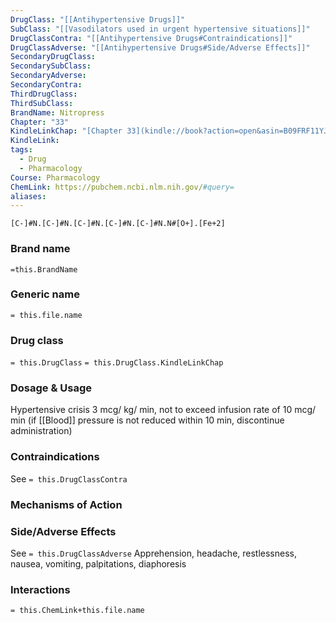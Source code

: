```yaml
---
DrugClass: "[[Antihypertensive Drugs]]"
SubClass: "[[Vasodilators used in urgent hypertensive situations]]"
DrugClassContra: "[[Antihypertensive Drugs#Contraindications]]"
DrugClassAdverse: "[[Antihypertensive Drugs#Side/Adverse Effects]]"
SecondaryDrugClass: 
SecondarySubClass: 
SecondaryAdverse: 
SecondaryContra: 
ThirdDrugClass: 
ThirdSubClass: 
BrandName: Nitropress
Chapter: "33"
KindleLinkChap: "[Chapter 33](kindle://book?action=open&asin=B09FRF11YJ&location=17954)"
KindleLink: 
tags:
  - Drug
  - Pharmacology
Course: Pharmacology
ChemLink: https://pubchem.ncbi.nlm.nih.gov/#query=
aliases:
---
```

```smiles
[C-]#N.[C-]#N.[C-]#N.[C-]#N.[C-]#N.N#[O+].[Fe+2]
```

### Brand name
`=this.BrandName`

### Generic name
`= this.file.name`

### Drug class 
`= this.DrugClass`
	`= this.DrugClass.KindleLinkChap`

### Dosage & Usage
Hypertensive crisis 
3 mcg/ kg/ min, not to exceed infusion rate of 10 mcg/ min (if [[Blood]] pressure is not reduced within 10 min, discontinue administration)

### Contraindications
See `= this.DrugClassContra`

### Mechanisms of Action


### Side/Adverse Effects
See `= this.DrugClassAdverse`
Apprehension, headache, restlessness, nausea, vomiting, palpitations, diaphoresis

### Interactions

`= this.ChemLink+this.file.name`

